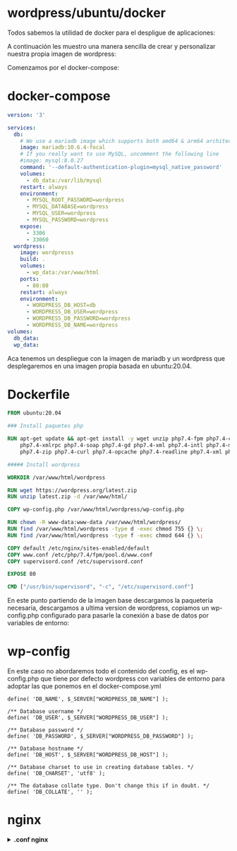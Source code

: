 wordpress/ubuntu/docker
=========

Todos sabemos la utilidad de docker para el despligue de aplicaciones:


A continuación les muestro una manera sencilla de crear y personalizar nuestra propia imagen de wordpress:

Comenzamos por el docker-compose:

# docker-compose

```docker-compose.yaml
version: '3'

services:
  db:
    # We use a mariadb image which supports both amd64 & arm64 architecture
    image: mariadb:10.6.4-focal
    # If you really want to use MySQL, uncomment the following line
    #image: mysql:8.0.27
    command: '--default-authentication-plugin=mysql_native_password'
    volumes:
      - db_data:/var/lib/mysql
    restart: always
    environment:
      - MYSQL_ROOT_PASSWORD=wordpress
      - MYSQL_DATABASE=wordpress
      - MYSQL_USER=wordpress
      - MYSQL_PASSWORD=wordpress
    expose:
      - 3306
      - 33060
  wordpress:
    image: wordpresss
    build: .
    volumes:
      - wp_data:/var/www/html
    ports:
      - 80:80
    restart: always
    environment:
      - WORDPRESS_DB_HOST=db
      - WORDPRESS_DB_USER=wordpress
      - WORDPRESS_DB_PASSWORD=wordpress
      - WORDPRESS_DB_NAME=wordpress
volumes:
  db_data:
  wp_data:
```
Aca tenemos un despliegue con la imagen de mariadb y un wordpress que desplegaremos en una imagen propia basada en ubuntu:20.04.

# Dockerfile
```Dockerfile
FROM ubuntu:20.04

### Install paquetes php 

RUN apt-get update && apt-get install -y wget unzip php7.4-fpm php7.4-cli php7.4-common php7.4-mbstring \
    php7.4-xmlrpc php7.4-soap php7.4-gd php7.4-xml php7.4-intl php7.4-mysql php7.4-cli php7.4-ldap \
    php7.4-zip php7.4-curl php7.4-opcache php7.4-readline php7.4-xml php7.4-gd nginx supervisor 

##### Install wordpress

WORKDIR /var/www/html/wordpress

RUN wget https://wordpress.org/latest.zip
RUN unzip latest.zip -d /var/www/html/

COPY wp-config.php /var/www/html/wordpress/wp-config.php

RUN chown -R www-data:www-data /var/www/html/wordpress/
RUN find /var/www/html/wordpress -type d -exec chmod 755 {} \;
RUN find /var/www/html/wordpress -type f -exec chmod 644 {} \;

COPY default /etc/nginx/sites-enabled/default
COPY www.conf /etc/php/7.4/fpm/pool.d/www.conf
COPY supervisord.conf /etc/supervisord.conf

EXPOSE 80

CMD ["/usr/bin/supervisord", "-c", "/etc/supervisord.conf"]
```
En este punto partiendo de la imagen base descargamos la paquetería necesaria, descargamos a ultima version de wordpress, copiamos un wp-config.php configurado para pasarle la conexión a base de datos por variables de entorno:

# wp-config
En este caso no abordaremos todo el contenido del config, es el wp-config.php que tiene por defecto wordpress con variables de entorno para adoptar las que ponemos en el docker-compose.yml

```
define( 'DB_NAME', $_SERVER["WORDPRESS_DB_NAME"] );

/** Database username */
define( 'DB_USER', $_SERVER["WORDPRESS_DB_USER"] );

/** Database password */
define( 'DB_PASSWORD', $_SERVER["WORDPRESS_DB_PASSWORD"] );

/** Database hostname */
define( 'DB_HOST', $_SERVER["WORDPRESS_DB_HOST"] );

/** Database charset to use in creating database tables. */
define( 'DB_CHARSET', 'utf8' );

/** The database collate type. Don't change this if in doubt. */
define( 'DB_COLLATE', '' );
```

# nginx

<details><summary><b> .conf nginx</b></summary>
Aca configuramos un .conf de nginx para responder por el puerto 80, puerto que mapeamos en el docker-compose, es una configuración básica, la configuraciones avanzadas las dejaremos para el nginx que sirva de proxy inverso
```
server {
  server_name _;

        listen 80 default_server;
        listen [::]:80 default_server;

  root /var/www/html/wordpress;

  index index.php index.html index.htm index.nginx-debian.html;


  location / {
  try_files $uri $uri/ /index.php?$args;
 }

  location ~* /wp-sitemap.*\.xml {
    try_files $uri $uri/ /index.php$is_args$args;
  }

  client_max_body_size 100M;

  location ~ \.php$ {
    fastcgi_pass unix:/run/php/php7.4-fpm.sock;
    fastcgi_param SCRIPT_FILENAME $document_root$fastcgi_script_name;
    include fastcgi_params;
    include snippets/fastcgi-php.conf;
    fastcgi_buffer_size 128k;
    fastcgi_buffers 4 128k;
    fastcgi_intercept_errors on;
  }

 gzip on;
 gzip_comp_level 6;
 gzip_min_length 1000;
 gzip_proxied any;
 gzip_disable "msie6";
 gzip_types
     application/atom+xml
     application/geo+json
     application/javascript
     application/x-javascript
     application/json
     application/ld+json
     application/manifest+json
     application/rdf+xml
     application/rss+xml
     application/xhtml+xml
     application/xml
     font/eot
     font/otf
     font/ttf
     image/svg+xml
     text/css
     text/javascript
     text/plain
     text/xml;

  # assets, media
  location ~* \.(?:css(\.map)?|js(\.map)?|jpe?g|png|gif|ico|cur|heic|webp|tiff?|mp3|m4a|aac|ogg|midi?|wav|mp4|mov|webm|mpe?g|avi|ogv|flv|wmv)$ {
      expires    90d;
      access_log off;
  }

  # svg, fonts
  location ~* \.(?:svgz?|ttf|ttc|otf|eot|woff2?)$ {
      add_header Access-Control-Allow-Origin "*";
      expires    90d;
      access_log off;
  }

  location ~ /\.ht {
      access_log off;
      log_not_found off;
      deny all;
  }


}
```
</details>


# supervisor.conf
Normalmente los contenedores tienen un único software a levantar, en este caso estaremos levan

```
[supervisord]
pidfile=/tmp/supervisord.pid
logfile=/tmp/supervisord.log
nodaemon=true

[program:php-fpm]
command=php-fpm7.4 -F
autorestart=true
stdout_logfile=/dev/stdout
stdout_logfile_maxbytes=0
stderr_logfile=/dev/stderr
stderr_logfile_maxbytes=0
environment=WORDPRESS_DB_HOST=%(ENV_WORDPRESS_DB_HOST)s,WORDPRESS_DB_USER=%(ENV_WORDPRESS_DB_USER)s,WORDPRESS_DB_PASSWORD=%(ENV_WORDPRESS_DB_PASSWORD)s,WORDPRESS_DB_NAME=%(ENV_WORDPRESS_DB_NAME)s

[program:nginx]
command=nginx
autorestart=false
stdout_logfile=/dev/stdout
stdout_logfile_maxbytes=0
stderr_logfile=/dev/stderr
stderr_logfile_maxbytes=0
environment=WORDPRESS_DB_HOST=%(ENV_WORDPRESS_DB_HOST)s,WORDPRESS_DB_USER=%(ENV_WORDPRESS_DB_USER)s,WORDPRESS_DB_PASSWORD=%(ENV_WORDPRESS_DB_PASSWORD)s,WORDPRESS_DB_NAME=%(ENV_WORDPRESS_DB_NAME)s
```